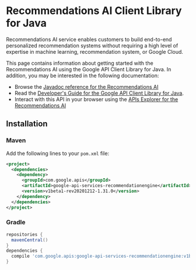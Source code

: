 # Recommendations AI Client Library for Java

Recommendations AI service enables customers to build end-to-end personalized recommendation systems without requiring a high level of expertise in machine learning, recommendation system, or Google Cloud.

This page contains information about getting started with the Recommendations AI
using the Google API Client Library for Java. In addition, you may be interested
in the following documentation:

* Browse the [Javadoc reference for the Recommendations AI][javadoc]
* Read the [Developer's Guide for the Google API Client Library for Java][google-api-client].
* Interact with this API in your browser using the [APIs Explorer for the Recommendations AI][api-explorer]

## Installation

### Maven

Add the following lines to your `pom.xml` file:

```xml
<project>
  <dependencies>
    <dependency>
      <groupId>com.google.apis</groupId>
      <artifactId>google-api-services-recommendationengine</artifactId>
      <version>v1beta1-rev20201212-1.31.0</version>
    </dependency>
  </dependencies>
</project>
```

### Gradle

```gradle
repositories {
  mavenCentral()
}
dependencies {
  compile 'com.google.apis:google-api-services-recommendationengine:v1beta1-rev20201212-1.31.0'
}
```

[javadoc]: https://googleapis.dev/java/google-api-services-recommendationengine/latest/index.html
[google-api-client]: https://github.com/googleapis/google-api-java-client/
[api-explorer]: https://developers.google.com/apis-explorer/#p/recommendationengine/v1/
